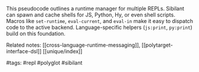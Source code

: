 This pseudocode outlines a runtime manager for multiple REPLs. Sibilant can spawn and cache shells for JS, Python, Hy, or even shell scripts. Macros like `set-runtime`, `eval-current`, and `eval-in` make it easy to dispatch code to the active backend. Language-specific helpers (`js:print`, `py:print`) build on this foundation.

Related notes: [[cross-language-runtime-messaging]], [[polytarget-interface-dsl]] [[unique/index]]

#tags: #repl #polyglot #sibilant

